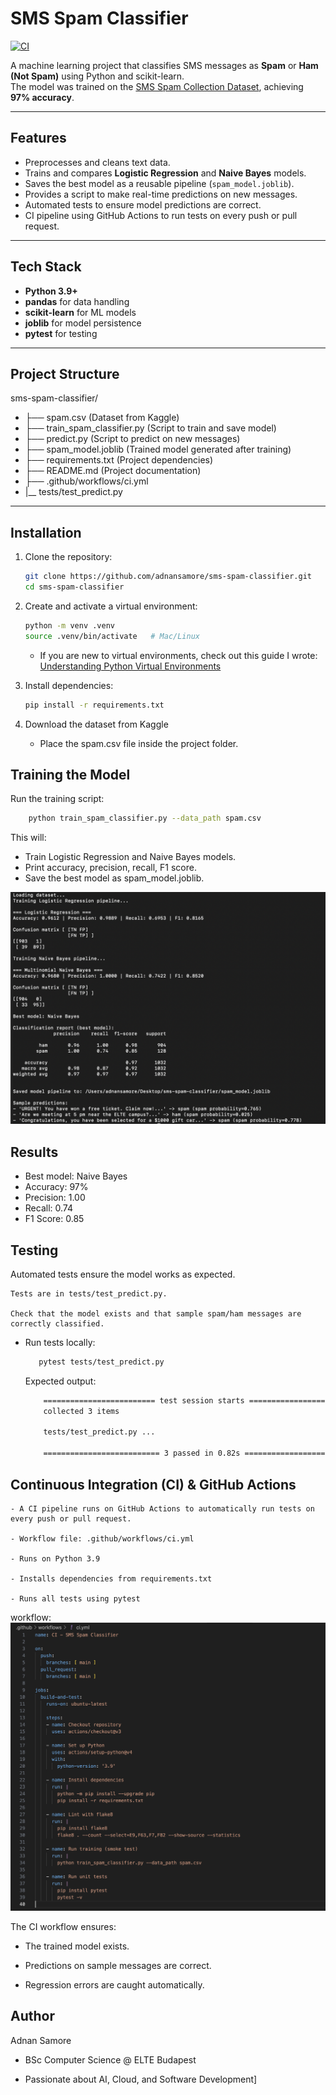 # SMS Spam Classifier

[![CI](https://github.com/adnansamore/sms-spam-classifier/actions/workflows/ci.yml/badge.svg)](https://github.com/adnansamore/sms-spam-classifier/actions/workflows/ci.yml)

A machine learning project that classifies SMS messages as **Spam** or **Ham (Not Spam)** using Python and scikit-learn.  
The model was trained on the [SMS Spam Collection Dataset](https://www.kaggle.com/datasets/uciml/sms-spam-collection-dataset), achieving **97% accuracy**.

---

## Features

- Preprocesses and cleans text data.
- Trains and compares **Logistic Regression** and **Naive Bayes** models.
- Saves the best model as a reusable pipeline (`spam_model.joblib`).
- Provides a script to make real-time predictions on new messages.
- Automated tests to ensure model predictions are correct.
- CI pipeline using GitHub Actions to run tests on every push or pull request.

---

## Tech Stack

- **Python 3.9+**
- **pandas** for data handling
- **scikit-learn** for ML models
- **joblib** for model persistence
- **pytest** for testing

---

##  Project Structure
sms-spam-classifier/
-  ├── spam.csv  (Dataset from Kaggle)
-  ├── train_spam_classifier.py (Script to train and save model)
-  ├── predict.py (Script to predict on new messages)
-  ├── spam_model.joblib  (Trained model generated after training)
-  ├── requirements.txt (Project dependencies)
-  ├── README.md (Project documentation)
-  ├── .github/workflows/ci.yml
-  |__ tests/test_predict.py


---

## Installation

1. Clone the repository:
   ```bash
   git clone https://github.com/adnansamore/sms-spam-classifier.git
   cd sms-spam-classifier
   ```
2. Create and activate a virtual environment:

    ```bash
    python -m venv .venv
    source .venv/bin/activate   # Mac/Linux
    ```
    - If you are new to virtual environments, check out this guide I wrote:
        [Understanding Python Virtual Environments](https://adnansamore.github.io/posts/python-virtual-env/)

3. Install dependencies:
    ```bash
    pip install -r requirements.txt
    ```
4. Download the dataset from Kaggle
    - Place the spam.csv file inside the project folder.

## Training the Model
Run the training script:
```bash
    python train_spam_classifier.py --data_path spam.csv
```

This will:

- Train Logistic Regression and Naive Bayes models.
- Print accuracy, precision, recall, F1 score.
- Save the best model as spam_model.joblib.

![Training output](image.png)

## Results

- Best model: Naive Bayes
- Accuracy: 97%
- Precision: 1.00
- Recall: 0.74
- F1 Score: 0.85

## Testing

Automated tests ensure the model works as expected.

    Tests are in tests/test_predict.py.

    Check that the model exists and that sample spam/ham messages are correctly classified.

- Run tests locally:
    ```bash
       pytest tests/test_predict.py
    ```

    Expected output:

    ```bash
        ========================= test session starts =========================
        collected 3 items

        tests/test_predict.py ...                                         [100%]

        ========================== 3 passed in 0.82s =========================
    ```

## Continuous Integration (CI) & GitHub Actions
    - A CI pipeline runs on GitHub Actions to automatically run tests on every push or pull request.

    - Workflow file: .github/workflows/ci.yml

    - Runs on Python 3.9

    - Installs dependencies from requirements.txt

    - Runs all tests using pytest

workflow:
![ci.yml](image-1.png)

The CI workflow ensures:

- The trained model exists.

- Predictions on sample messages are correct.

- Regression errors are caught automatically.


## Author

Adnan Samore

- BSc Computer Science @ ELTE Budapest

- Passionate about AI, Cloud, and Software Development]